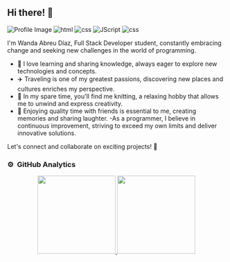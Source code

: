 ## Hi there! 👋
![Profile Image](https://i.pinimg.com/originals/c6/97/3a/c6973a6c1ef3378c8d87d752899a7e17.png)
![html](https://img.shields.io/badge/HTML5-E34F26?style=for-the-badge&logo=html5&logoColor=white)
![css](https://img.shields.io/badge/CSS-239120?&style=for-the-badge&logo=css3&logoColor=white)
![JScript](https://img.shields.io/badge/JavaScript-323330?style=for-the-badge&logo=javascript&logoColor=F7DF1E)
![css](https://img.shields.io/badge/CSS3-1572B6?style=for-the-badge&logo=css3&logoColor=white)


I'm Wanda Abreu Díaz, Full Stack Developer student, constantly embracing change and seeking new challenges in the world of programming.

- 🌱 I love learning and sharing knowledge, always eager to explore new technologies and concepts.
- ✈️ Traveling is one of my greatest passions, discovering new places and cultures enriches my perspective.
- 🧶 In my spare time, you'll find me knitting, a relaxing hobby that allows me to unwind and express creativity.
- 🎉 Enjoying quality time with friends is essential to me, creating memories and sharing laughter.
-As a programmer, I believe in continuous improvement, striving to exceed my own limits and deliver innovative solutions.

Let's connect and collaborate on exciting projects! 🚀
</div>
                                                                                      
### ⚙️ &nbsp;GitHub Analytics

<p align="center">
<a href="[https://github.com/Wannda-Abreu)](https://github.com/Wannda-Abreu)](https://github.com/Wannda-Abreu/Wannda-Abreu)">
  <img height="180em" src="https://github-readme-stats-eight-theta.vercel.app/api?username=Wannda-Abreu&show_icons=true&theme=algolia&include_all_commits=true&count_private=true"/>
  <img height="180em" src="https://github-readme-stats-eight-theta.vercel.app/api/top-langs/?username=Wannda-Abreu&layout=compact&langs_count=8&theme=algolia"/>
</a>
</p>

<!---
Wannda-Abreu/Wannda-Abreu is a ✨ special ✨ repository because its `README.md` (this file) appears on your GitHub profile.
You can click the Preview link to take a look at your changes.
--->
